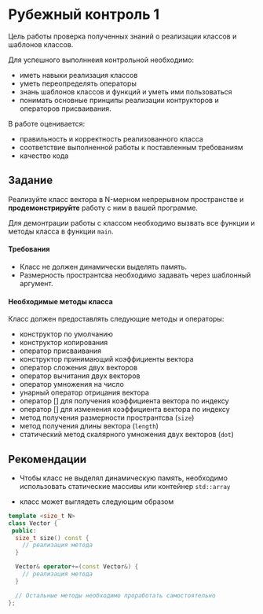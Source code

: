 # Рубежный контроль 1

Цель работы проверка полученных знаний о реализации классов и шаблонов классов.

Для успешного выполннеия контрольной необходимо:
* иметь навыки реализация классов
* уметь переопределять операторы
* знань шаблонов классов и функций и уметь ими пользоваться
* понимать основные принципы реализации контрукторов и операторов присваивания.

В работе оценивается:
* правильность и корректность реализованного класса
* соответствие выполненной работы к поставленным требованиям
* качество кода

## Задание

Реализуйте класс вектора в N-мерном непрерывном пространстве и **продемонстрируйте** работу с ним в вашей программе.

Для демонтрации работы с классом необходимо вызвать все функции и методы класса в функции `main`.

#### Требования
* Класс не должен динамически выделять память.
* Размерность пространтсва необходимо задавать через шаблонный аргумент.

#### Необходимые методы класса
Класс должен предоставлять следующие методы и операторы:
* конструктор по умолчанию
* конструктор копирования
* оператор присваивания
* конструктор принимающий коэффициенты вектора
* оператор сложения двух векторов
* оператор вычитания двух векторов
* оператор умножения на число
* унарный оператор отрицания вектора
* оператор [] для получения коэффициента вектора по индексу
* оператор [] для изменения коэффициента вектора по индексу
* метод получения размерности пространтсва (`size`)
* метод получения длины вектора (`length`)
* статический метод скалярного умножения двух векторов (`dot`)


## Рекомендации
* Чтобы класс не выделял динамическую память, необходимо использовать статические массивы или контейнер `std::array`

* класс может выглядеть следующим образом
```cpp
template <size_t N>
class Vector {
 public:
  size_t size() const {
    // реализация метода
  }

  Vector& operator+=(const Vector&) {
    // реализация метода
  }

  // Остальные методы необходимо проработать самостоятельно
};
```

